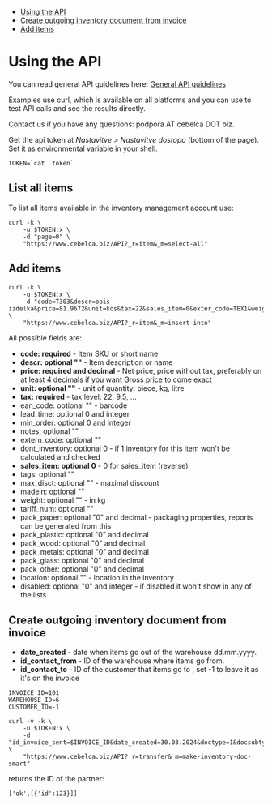 - [Using the API](#using-the-api)
- [Create outgoing inventory document from invoice](#create-outgoing-inventory-document-from-invoice)
- [Add items](#add-items)

# Using the API

You can read general API guidelines here: [General API guidelines](https://github.com/InvoiceFox/Workonomic-API-bash/blob/master/API-docs.md)

Examples use curl, which is available on all platforms and you can use to test API calls and see the results directly. 

Contact us if you have any questions: podpora AT cebelca DOT biz.

Get the api token at *Nastavitve > Nastavitve dostopa* (bottom of the page). Set it as environmental variable in your shell.

    TOKEN=`cat .token`

## List all items

To list all items available in the inventory management account use:

````
curl -k \
	-u $TOKEN:x \
	-d "page=0" \
	"https://www.cebelca.biz/API?_r=item&_m=select-all"
````

## Add items

````
curl -k \
	-u $TOKEN:x \
	-d "code=T303&descr=opis izdelka&price=81.9672&unit=kos&tax=22&sales_item=0&exter_code=TEX1&weight=0.75" \
	"https://www.cebelca.biz/API?_r=item&_m=insert-into"
````

All possible fields are:

* **code: required** - Item SKU or short name
* **descr: optional ""** - Item description or name
* **price: required and decimal** - Net price, price without tax, preferably on at least 4 decimals if you want Gross price to come exact
* **unit: optional ""** - unit of quantity: piece, kg, litre
* **tax: required** - tax level: 22, 9.5, ...
* ean_code: optional "" - barcode
* lead_time: optional 0 and integer
* min_order: optional 0 and integer
* notes: optional ""
* extern_code: optional ""
* dont_inventory: optional 0 - if 1 inventory for this item won't be calculated and checked 
* **sales_item: optional 0** - 0 for sales_item (reverse)
* tags: optional ""
* max_disct: optional "" - maximal discount
* madein: optional ""
* weight: optional "" - in kg
* tariff_num: optional ""
* pack_paper: optional "0" and decimal - packaging properties, reports can be generated from this
* pack_plastic: optional "0" and decimal
* pack_wood: optional "0" and decimal
* pack_metals: optional "0" and decimal
* pack_glass: optional "0" and decimal
* pack_other: optional "0" and decimal
* location: optional "" - location in the inventory
* disabled: optional "0" and integer - if disabled it won't show in any of the lists

## Create outgoing inventory document from invoice

* **date_created** - date when items go out of the warehouse dd.mm.yyyy.
* **id_contact_from** - ID of the warehouse where items go from.
* **id_contact_to** - ID of the customer that items go to , set -1 to leave it as it's on the invoice
  
````
INVOICE_ID=101
WAREHOUSE_ID=6
CUSTOMER_ID=-1

curl -v -k \
	-u $TOKEN:x \
	-d "id_invoice_sent=$INVOICE_ID&date_created=30.03.2024&doctype=1&docsubtype=0&id_contact_from=$WAREHOUSE_ID&id_contact_to=$CUSTOMER_ID" \
	"https://www.cebelca.biz/API?_r=transfer&_m=make-inventory-doc-smart"
````
returns the ID of the partner: 
````
['ok',[{'id':123}]]
````
